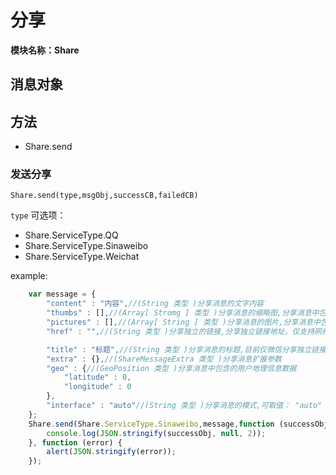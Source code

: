 # 分享
**模块名称：Share**

## 消息对象

## 方法
* Share.send

### 发送分享
`Share.send(type,msgObj,successCB,failedCB)`

`type` 可选项：

* Share.ServiceType.QQ
* Share.ServiceType.Sinaweibo
* Share.ServiceType.Weichat

example:

```js
	var message = {
		"content" : "内容",//(String 类型 )分享消息的文字内容
		"thumbs" : [],//(Array[ Stromg ] 类型 )分享消息的缩略图,分享消息中包含的缩略图路径； 若分享平台仅支持提交一张图片，传入多张图片则仅提交第一张图片； 如果分享平台的信息不支持缩略图，若没有设置消息的图片（pictures）则使用缩略图，否则忽略其属性值。 注意：图片有大小限制，推荐图片小于20Kb。
		"pictures" : [],//(Array[ String ] 类型 )分享消息的图片,分享消息中包含的图片路径，仅支持本地路径。 若分享平台仅支持提交一张图片，传入多张图片则仅提交第一张图片。 如果不能同时支持其它内容信息，优先级顺序为：pictures>content。
		"href" : "",//(String 类型 )分享独立的链接,分享独立链接地址，仅支持网络地址（以http://或https://开头）。 如果不能同时支持其它内容信息，优先级顺序为：href>pictures>content。

		"title" : "标题",//(String 类型 )分享消息的标题,目前仅微信分享独立链接消息时支持。
		"extra" : {},//(ShareMessageExtra 类型 )分享消息扩展参数
		"geo" : {//(GeoPosition 类型 )分享消息中包含的用户地理信息数据
			"latitude" : 0,
			"longitude" : 0
		},
		"interface" : "auto"//(String 类型 )分享消息的模式,可取值： "auto" - 自动选择，如果已经安装微博客户端则采用编辑界面进行分享，否则采用无界面分享； "slient" - 静默分享，采用无界面模式进行分享； "editable" - 进入编辑界面，用户确认分享内容后发送，如果当前未安装微博客户端则触发错误回调。 默认值为"auto"。 （仅新浪微博分享时生效）
	};
	Share.send(Share.ServiceType.Sinaweibo,message,function (successObj) {
		console.log(JSON.stringify(successObj, null, 2));
	}, function (error) {
		alert(JSON.stringify(error));
	});
```

